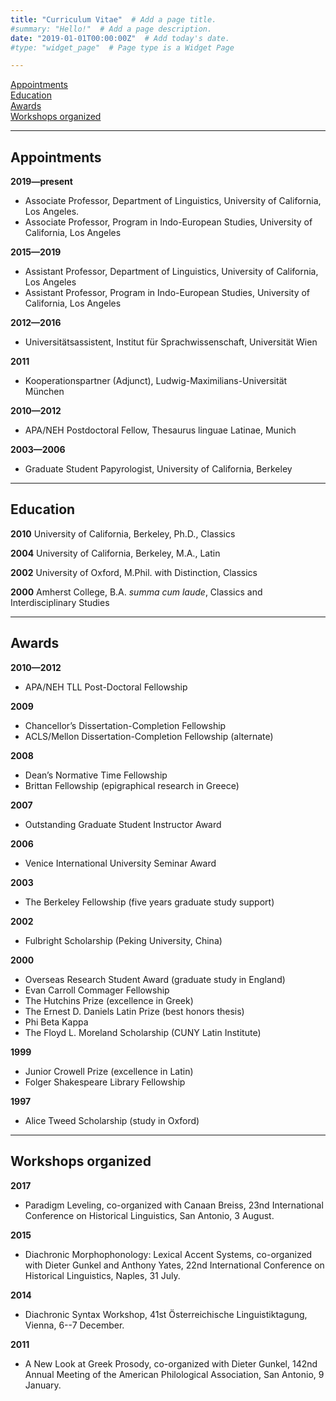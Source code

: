 ```yaml
---
title: "Curriculum Vitae"  # Add a page title.
#summary: "Hello!"  # Add a page description.
date: "2019-01-01T00:00:00Z"  # Add today's date.
#type: "widget_page"  # Page type is a Widget Page

---
```



[Appointments](#appointments)<br/>
[Education](#education)<br/>
[Awards](#awards)<br/>
[Workshops organized](#workshops)<br/>


- - - -

<a name="appointments"></a>


## Appointments


**2019—present**<br/>

- Associate Professor, Department of Linguistics, University of California, Los Angeles.<br/>
- Associate Professor, Program in Indo-European Studies, University of California, Los Angeles<br/>

**2015—2019**<br/>

- Assistant Professor, Department of Linguistics, University of California, Los Angeles<br/>
- Assistant Professor, Program in Indo-European Studies, University of California, Los Angeles<br/>

**2012—2016**<br/>

- Universitätsassistent, Institut für Sprachwissenschaft, Universität Wien<br/>

**2011**<br/>

- Kooperationspartner (Adjunct), Ludwig-Maximilians-Universität München<br/>

**2010—2012**<br/>

- APA/NEH Postdoctoral Fellow, Thesaurus linguae Latinae, Munich<br/>

**2003—2006**<br/>

- Graduate Student Papyrologist, University of California, Berkeley<br/>

- - - -

<a name="education"></a>

## Education

**2010**    University of California, Berkeley, Ph.D., Classics<br/>

**2004**    University of California, Berkeley, M.A., Latin<br/>

**2002**    University of Oxford, M.Phil. with Distinction, Classics<br/>

**2000**    Amherst College, B.A. _summa_ _cum_ _laude_, Classics and Interdisciplinary Studies<br/>

- - - -

<a name="awards"></a>


## Awards

**2010—2012**<br/> 

- APA/NEH TLL Post-Doctoral Fellowship

**2009**<br/> 

- Chancellor’s Dissertation-Completion Fellowship 
- ACLS/Mellon Dissertation-Completion Fellowship (alternate)

**2008**<br/> 

- Dean’s Normative Time Fellowship
- Brittan Fellowship (epigraphical research in Greece)

**2007**<br/>

- Outstanding Graduate Student Instructor Award

**2006**<br/>

- Venice International University Seminar Award

**2003**<br/>

- The Berkeley Fellowship (five years graduate study support)

**2002**<br/>

- Fulbright Scholarship (Peking University, China)

**2000**<br/> 

- Overseas Research Student Award (graduate study in England)<br/>
- Evan Carroll Commager Fellowship
- The Hutchins Prize (excellence in Greek)<br/>               
- The Ernest D. Daniels Latin Prize (best honors thesis)<br/>
- Phi Beta Kappa<br/>
- The Floyd L. Moreland Scholarship (CUNY Latin Institute)<br/>

**1999**<br/>  

- Junior Crowell Prize (excellence in Latin)<br/>
- Folger Shakespeare Library Fellowship<br/>

**1997**<br/>  

- Alice Tweed Scholarship (study in Oxford)




<a name="workshops"></a>

- - - -

## Workshops organized

**2017**<br/>

- Paradigm Leveling, co-organized with Canaan Breiss, 23nd International Conference on Historical Linguistics, San Antonio, 3 August.

**2015**<br/>

- Diachronic Morphophonology: Lexical Accent Systems, co-organized with Dieter Gunkel and Anthony Yates, 22nd International Conference on Historical Linguistics, Naples, 31 July.

**2014**<br/>

- Diachronic Syntax Workshop, 41st Österreichische Linguistiktagung, Vienna, 6--7 December.

**2011**<br/>

- A New Look at Greek Prosody, co-organized with Dieter Gunkel, 142nd Annual Meeting of the American Philological Association, San Antonio, 9 January.



<!-- ### Footer Last updated: May 2013 -->

